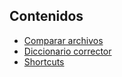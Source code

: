## Contenidos

- [Comparar archivos](comparar-archivos.html)
- [Diccionario corrector](diccionario-corrector.html)
- [Shortcuts](shortcuts.html)
